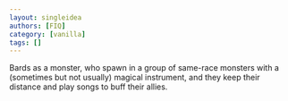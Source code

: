 ```yaml
---
layout: singleidea
authors: [FIQ]
category: [vanilla]
tags: []
---
```

Bards as a monster, who spawn in a group of same-race monsters with a (sometimes but not usually) magical instrument, and they keep their distance and play songs to buff their allies.
